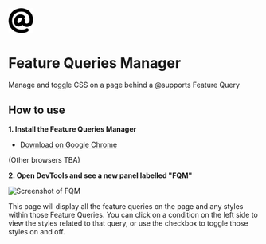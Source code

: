 <img src="images/icon.svg" width="50">

# Feature Queries Manager

Manage and toggle CSS on a page behind a @supports Feature Query

## How to use

**1. Install the Feature Queries Manager**

- [Download on Google Chrome](https://chrome.google.com/webstore/detail/fbhgnconlfgmienbmpbeeenffagggonp/)

(Other browsers TBA)

**2. Open DevTools and see a new panel labelled "FQM"**

![Screenshot of FQM](https://user-images.githubusercontent.com/8677283/38272305-c48b2426-3780-11e8-880b-f46272b44f92.png)

This page will display all the feature queries on the page and any styles within those Feature Queries. You can click on a condition on the left side to view the styles related to that query, or use the checkbox to toggle those styles on and off.
